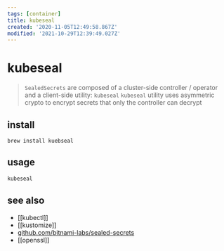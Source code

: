 ```yaml
---
tags: [container]
title: kubeseal
created: '2020-11-05T12:49:58.867Z'
modified: '2021-10-29T12:39:49.027Z'
---
```


# kubeseal

> `SealedSecrets` are composed of  a cluster-side controller / operator and a client-side utility: `kubeseal`
> `kubeseal` utility uses asymmetric crypto to encrypt secrets that only the controller can decrypt


## install

`brew install kuebseal`

## usage

```sh
kubeseal
```

## see also

- [[kubectl]]
- [[kustomize]]
- [github.com/bitnami-labs/sealed-secrets](https://github.com/bitnami-labs/sealed-secrets)
- [[openssl]]
